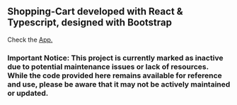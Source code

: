 ## Shopping-Cart developed with React & Typescript, designed with Bootstrap

Check the [App.](https://sampled-shopping-cart.netlify.app/)

### Important Notice: This project is currently marked as inactive due to potential maintenance issues or lack of resources. While the code provided here remains available for reference and use, please be aware that it may not be actively maintained or updated.
